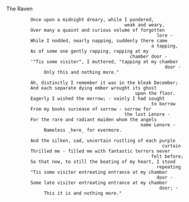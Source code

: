  The Raven

             Once upon a midnight dreary, while I pondered,
                                                weak and weary,
             Over many a quaint and curious volume of forgotten
                                                            lore -
             While I nodded, nearly napping, suddenly there came
                                                          a tapping,
             As of some one gently rapping, rapping at my
                                                  chamber door -
             '"Tis some visiter", I muttered, "tapping at my chamber
                                                               door -
                  Only this and nothing more."

             Ah, distinctly I remember it was in the bleak December;
             And each separate dying ember wrought its ghost
                                                    upon the floor.
             Eagerly I wished the morrow; - vainly I had sought
                                                          to borrow
             From my books surcease of sorrow - sorrow for
                                                the lost Lenore -
             For the rare and radiant maiden whom the angels
                                                      name Lenore -
                  Nameless _here_ for evermore.

             And the silken, sad, uncertain rustling of each purple
                                                              curtain
             Thrilled me - filled me with fantastic terrors never
                                                          felt before;
             So that now, to still the beating of my heart, I stood
                                                            repeating
             "Tis some visiter entreating entrance at my chamber
                                                            door -
             Some late visiter entreating entrance at my chamber
                                                             door; -
                  This it is and nothing more."
